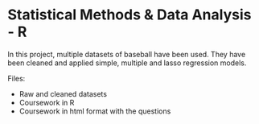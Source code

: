 # Statistical Methods & Data Analysis - R

In this project, multiple datasets of baseball have been used. They have been cleaned and applied simple, multiple and lasso regression models.

Files:
* Raw and cleaned datasets
* Coursework in R
* Coursework in html format with the questions
